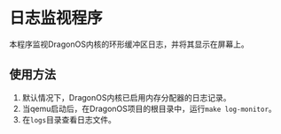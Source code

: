 # 日志监视程序

本程序监视DragonOS内核的环形缓冲区日志，并将其显示在屏幕上。


## 使用方法

1. 默认情况下，DragonOS内核已启用内存分配器的日志记录。
2. 当qemu启动后，在DragonOS项目的根目录中，运行`make log-monitor`。
3. 在`logs`目录查看日志文件。

